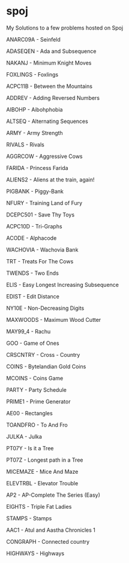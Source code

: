 # spoj
My Solutions to a few problems hosted on Spoj 

ANARC09A - Seinfeld 

ADASEQEN - Ada and Subsequence 

NAKANJ - Minimum Knight Moves

FOXLINGS - Foxlings

ACPC11B - Between the Mountains

ADDREV - Adding Reversed Numbers

AIBOHP - Aibohphobia

ALTSEQ - Alternating Sequences

ARMY - Army Strength

RIVALS - Rivals

AGGRCOW - Aggressive Cows

FARIDA - Princess Farida

ALIENS2 - Aliens at the train, again!

PIGBANK - Piggy-Bank

NFURY - Training Land of Fury

DCEPC501 - Save Thy Toys

ACPC10D - Tri-Graphs

ACODE - Alphacode

WACHOVIA - Wachovia Bank

TRT - Treats For The Cows

TWENDS - Two Ends

ELIS - Easy Longest Increasing Subsequence

EDIST - Edit Distance

NY10E -  Non-Decreasing Digits

MAXWOODS - Maximum Wood Cutter

MAY99_4 - Rachu

GOO - Game of Ones

CRSCNTRY - Cross - Country

COINS - Bytelandian Gold Coins

MCOINS - Coins Game

PARTY - Party Schedule

PRIME1 - Prime Generator

AE00 - Rectangles

TOANDFRO - To And Fro

JULKA - Julka

PT07Y - Is it a Tree

PT07Z - Longest path in a Tree

MICEMAZE - Mice And Maze

ELEVTRBL - Elevator Trouble

AP2 - AP-Complete The Series (Easy)

EIGHTS - Triple Fat Ladies

STAMPS - Stamps

AAC1 - Atul and Aastha Chronicles 1

CONGRAPH - Connected country

HIGHWAYS - Highways
